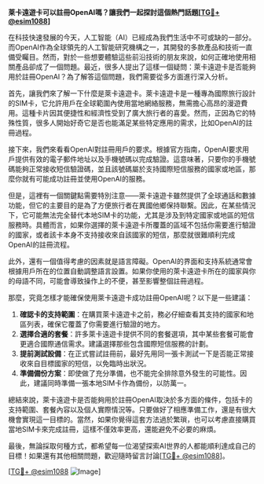 **莱卡遠遊卡可以註冊OpenAI嗎？讓我們一起探討這個熱門話題[[TG💪+ @esim1088](https://t.me/s/esim1088)]**

在科技快速發展的今天，人工智能（AI）已經成為我們生活中不可或缺的一部分。而OpenAI作為全球領先的人工智能研究機構之一，其開發的多款產品和技術一直備受矚目。然而，對於一些想要體驗這些前沿技術的朋友來說，如何正確地使用相關產品卻成了一個問題。最近，很多人提出了這樣一個疑問：萊卡遠遊卡是否能夠用於註冊OpenAI？為了解答這個問題，我們需要從多方面進行深入分析。

首先，讓我們來了解一下什麼是萊卡遠遊卡。萊卡遠遊卡是一種專為國際旅行設計的SIM卡，它允許用戶在全球範圍內使用當地網絡服務，無需擔心高昂的漫遊費用。這種卡片因其便捷性和經濟性受到了廣大旅行者的喜愛。然而，正因為它的特殊性質，很多人開始好奇它是否也能滿足某些特定應用的需求，比如OpenAI的註冊過程。

接下來，我們來看看OpenAI對註冊用戶的要求。根據官方指南，OpenAI要求用戶提供有效的電子郵件地址以及手機號碼以完成驗證。這意味著，只要你的手機號碼能夠正常接收短信驗證碼，並且該號碼屬於支持國際短信服務的國家或地區，那麼你就有可能成功註冊並使用OpenAI的服務。

但是，這裡有一個關鍵點需要特別注意——萊卡遠遊卡雖然提供了全球通話和數據功能，但它的主要目的是為了方便旅行者在異國他鄉保持聯繫。因此，在某些情況下，它可能無法完全替代本地SIM卡的功能，尤其是涉及到特定國家或地區的短信服務時。具體而言，如果你選擇的萊卡遠遊卡所覆蓋的區域不包括你需要進行驗證的國家，或者該卡本身不支持接收來自該國家的短信，那麼就很難順利完成OpenAI的註冊流程。

此外，還有一個值得考慮的因素就是語言障礙。OpenAI的界面和支持系統通常會根據用戶所在的位置自動調整語言設置。如果你使用的萊卡遠遊卡所在的國家與你的母語不同，可能會導致操作上的不便，甚至影響整個註冊過程。

那麼，究竟怎樣才能確保使用萊卡遠遊卡成功註冊OpenAI呢？以下是一些建議：

1. **確認卡的支持範圍**：在購買萊卡遠遊卡之前，務必仔細查看其支持的國家和地區列表，確保它覆蓋了你需要進行驗證的地方。
2. **選擇合適的套餐**：許多萊卡遠遊卡提供不同的套餐選項，其中某些套餐可能會更適合國際通信需求。建議選擇那些包含國際短信服務的計劃。
3. **提前測試設備**：在正式嘗試註冊前，最好先用同一張卡測試一下是否能正常接收來自目標國家的短信，以免臨時出狀況。
4. **準備備份方案**：即使做了充分準備，也不能完全排除意外發生的可能性。因此，建議同時準備一張本地SIM卡作為備份，以防萬一。

總結來說，萊卡遠遊卡是否能夠用於註冊OpenAI取決於多方面的條件，包括卡的支持範圍、套餐內容以及個人實際情況等。只要做好了相應準備工作，還是有很大機會實現這一目標的。當然，如果你覺得這套方法過於繁瑣，也可以考慮直接購買當地SIM卡來完成註冊，這樣不僅效率更高，還能避免不必要的麻煩。

最後，無論採取何種方式，都希望每一位渴望探索AI世界的人都能順利達成自己的目標！如果還有其他相關問題，歡迎隨時留言討論[[TG💪+ @esim1088](https://t.me/s/esim1088)]。

[[TG💪+ @esim1088](https://t.me/s/esim1088) ![Image](https://i.postimg.cc/4NQfJmqS/Snipaste-2025-05-13-00-14-12.png)]